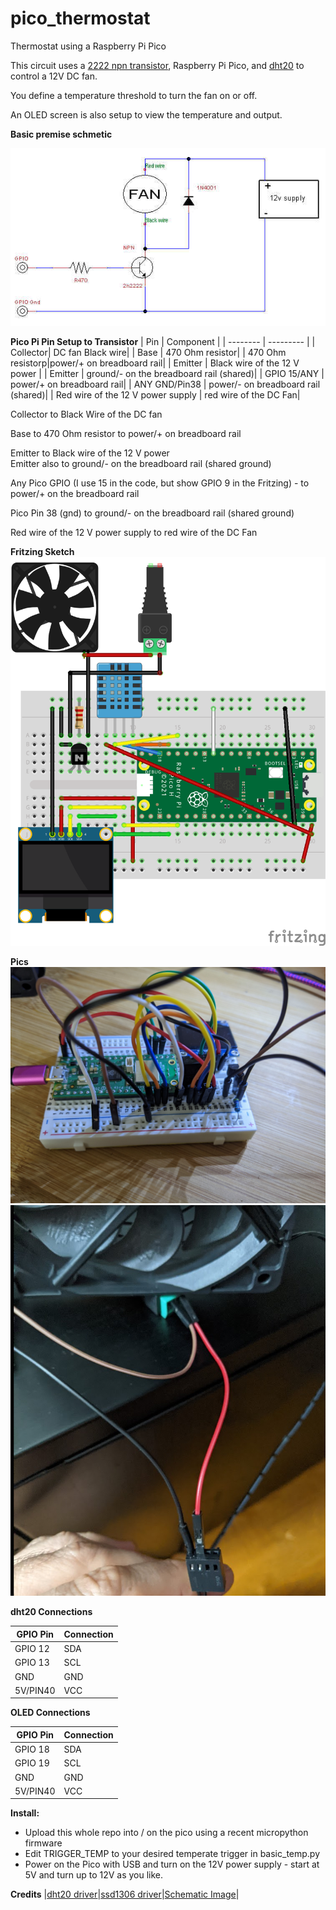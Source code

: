 # pico_thermostat
Thermostat using a Raspberry Pi Pico

This circuit uses a [2222 npn transistor](https://www.adafruit.com/product/756), Raspberry Pi Pico, and [dht20](https://www.adafruit.com/product/5183) to control a 12V DC fan.  

You define a temperature threshold to turn the fan on or off. 

An OLED screen is also setup to view the temperature and output.  


**Basic premise schmetic**

![Basic Circuit using a transistor](images/tc.jpg)


**Pico Pi Pin Setup to Transistor**
|  Pin     | Component |
| -------- | --------- |
| Collector| DC fan Black wire|
| Base     | 470 Ohm resistor|
| 470 Ohm resistorp|power/+ on breadboard rail|
| Emitter  | Black wire of the 12 V power  |
| Emitter  | ground/- on the breadboard rail (shared)|
| GPIO 15/ANY | power/+ on  breadboard rail|
| ANY GND/Pin38 | power/- on  breadboard rail (shared)|
| Red wire of the 12 V power supply |  red  wire of the DC Fan|

Collector to  Black Wire of the DC fan 
 
Base      to  470 Ohm resistor to power/+ on  breadboard rail 
 
Emitter   to  Black wire of the 12 V power  
Emitter   also to ground/- on the breadboard rail  (shared ground)

Any Pico GPIO (I use 15 in the code, but show GPIO 9 in the Fritzing) -  to power/+ on the  breadboard rail  

Pico Pin 38 (gnd) to ground/- on the breadboard rail (shared ground)  

Red wire of the 12 V power supply  to red  wire of the DC Fan  


**Fritzing Sketch**
![BreadBoard](images/bread_board_bb.png)

**Pics**
![Pico All Connected](images/pico.jpg)
![Fan and Power](images/fan.png)

**dht20 Connections**

| GPIO Pin | Connection|
| -------- | --------- |
| GPIO 12  | SDA       |
| GPIO 13  | SCL       |
| GND      | GND       |
| 5V/PIN40 | VCC       |


**OLED Connections**

| GPIO Pin | Connection|
| -------- | --------- |
| GPIO 18  | SDA       |
| GPIO 19  | SCL       |
| GND      | GND       |
| 5V/PIN40 | VCC       |

**Install:**
- Upload this whole repo into / on the pico using a recent micropython firmware
- Edit TRIGGER_TEMP to your desired temperate trigger in basic_temp.py 
- Power on the Pico with USB and turn on the 12V power supply - start at 5V and turn up to 12V as you like.

**Credits**
|[dht20 driver](https://github.com/flrrth/pico-dht20)|[ssd1306  driver](https://github.com/stlehmann/micropython-ssd1306/blob/master/ssd1306.py)|[Schematic Image](https://forums.raspberrypi.com/viewtopic.php?t=219897&sid=7d5c8cef37829fa4a5cbb0610ec2d0c3)|

